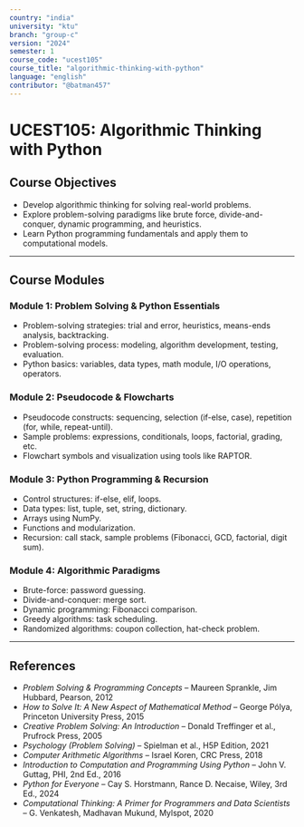 ```yaml
---
country: "india"
university: "ktu"
branch: "group-c"
version: "2024"
semester: 1
course_code: "ucest105"
course_title: "algorithmic-thinking-with-python"
language: "english"
contributor: "@batman457"
---
```


# UCEST105: Algorithmic Thinking with Python

## Course Objectives

- Develop algorithmic thinking for solving real-world problems.
- Explore problem-solving paradigms like brute force, divide-and-conquer, dynamic programming, and heuristics.
- Learn Python programming fundamentals and apply them to computational models.

---

## Course Modules

### Module 1: Problem Solving & Python Essentials

- Problem-solving strategies: trial and error, heuristics, means-ends analysis, backtracking.
- Problem-solving process: modeling, algorithm development, testing, evaluation.
- Python basics: variables, data types, math module, I/O operations, operators.

### Module 2: Pseudocode & Flowcharts

- Pseudocode constructs: sequencing, selection (if-else, case), repetition (for, while, repeat-until).
- Sample problems: expressions, conditionals, loops, factorial, grading, etc.
- Flowchart symbols and visualization using tools like RAPTOR.

### Module 3: Python Programming & Recursion

- Control structures: if-else, elif, loops.
- Data types: list, tuple, set, string, dictionary.
- Arrays using NumPy.
- Functions and modularization.
- Recursion: call stack, sample problems (Fibonacci, GCD, factorial, digit sum).

### Module 4: Algorithmic Paradigms

- Brute-force: password guessing.
- Divide-and-conquer: merge sort.
- Dynamic programming: Fibonacci comparison.
- Greedy algorithms: task scheduling.
- Randomized algorithms: coupon collection, hat-check problem.

---

## References

- *Problem Solving & Programming Concepts* – Maureen Sprankle, Jim Hubbard, Pearson, 2012  
- *How to Solve It: A New Aspect of Mathematical Method* – George Pólya, Princeton University Press, 2015  
- *Creative Problem Solving: An Introduction* – Donald Treffinger et al., Prufrock Press, 2005  
- *Psychology (Problem Solving)* – Spielman et al., H5P Edition, 2021  
- *Computer Arithmetic Algorithms* – Israel Koren, CRC Press, 2018  
- *Introduction to Computation and Programming Using Python* – John V. Guttag, PHI, 2nd Ed., 2016  
- *Python for Everyone* – Cay S. Horstmann, Rance D. Necaise, Wiley, 3rd Ed., 2024  
- *Computational Thinking: A Primer for Programmers and Data Scientists* – G. Venkatesh, Madhavan Mukund, Mylspot, 2020  
